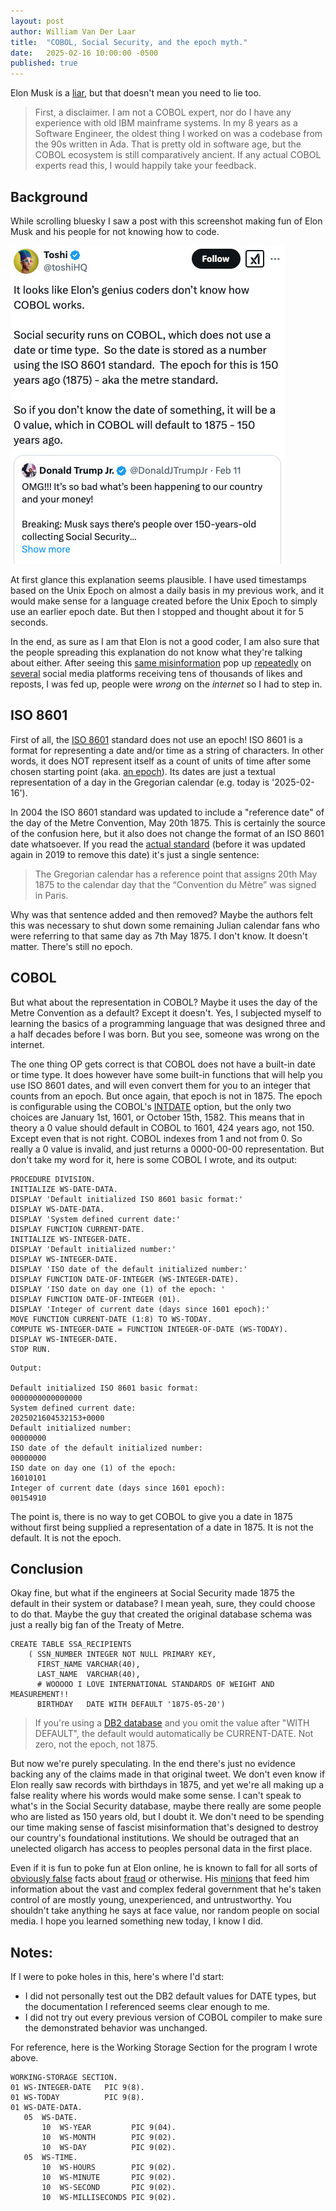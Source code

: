 ```yaml
---
layout: post
author: William Van Der Laar
title:  "COBOL, Social Security, and the epoch myth."
date:   2025-02-16 10:00:00 -0500
published: true
---
```

Elon Musk is a [liar](https://www.msn.com/en-us/entertainment/entertainment-celebrity/elon-musk-baselessly-claims-150-year-olds-are-collecting-social-security-in-bizarre-rant/ar-AA1yVvi7), but that doesn't mean you need to lie too.

> First, a disclaimer. I am not a COBOL expert, nor do I have any experience with old IBM mainframe systems. In my 8 years as a Software Engineer, the oldest thing I worked on was a codebase from the 90s written in Ada. That is pretty old in software age, but the COBOL ecosystem is still comparatively ancient. If any actual COBOL experts read this, I would happily take your feedback.


## Background
While scrolling bluesky I saw a post with this screenshot making fun of Elon Musk and his people for not knowing how to code.

![wrong](/assets/wrong-explanation.jpg)

At first glance this explanation seems plausible. I have used timestamps based on the Unix Epoch on almost a daily basis in my previous work, and it would make sense for a language created before the Unix Epoch to simply use an earlier epoch date. But then I stopped and thought about it for 5 seconds.

In the end, as sure as I am that Elon is not a good coder, I am also sure that the people spreading this explanation do not know what they're talking about either. After seeing this [same misinformation](https://bsky.app/profile/pbump.com/post/3li5daxur322v) pop up [repeatedly](https://bsky.app/profile/karlykingsley.bsky.social/post/3li6zohbkkn26) on [several](https://www.instagram.com/reel/DGECzHdS5wI/?igsh=dHBlcjE1b3BpNm1h) social media platforms receiving tens of thousands of likes and reposts, I was fed up, people were *wrong* on the *internet* so I had to step in.

## ISO 8601
First of all, the [ISO 8601](https://en.wikipedia.org/wiki/ISO_8601) standard does not use an epoch! ISO 8601 is a format for representing a date and/or time as a string of characters. In other words, it does NOT represent itself as a count of units of time after some chosen starting point (aka. [an epoch](https://en.wikipedia.org/wiki/Epoch_(computing))). Its dates are just a textual representation of a day in the Gregorian calendar (e.g. today is '2025-02-16').

In 2004 the ISO 8601 standard was updated to include a "reference date" of the day of the Metre Convention, May 20th 1875. This is certainly the source of the confusion here, but it also does not change the format of an ISO 8601 date whatsoever. If you read the [actual standard](https://web.archive.org/web/20171020084445/https://www.loc.gov/standards/datetime/ISO_DIS%208601-1.pdf) (before it was updated again in 2019 to remove this date) it's just a single sentence: 
> The Gregorian calendar has a reference point that assigns 20th May 1875 to the calendar day that the “Convention du Mètre” was signed in Paris. 

Why was that sentence added and then removed? Maybe the authors felt this was necessary to shut down some remaining Julian calendar fans who were referring to that same day as 7th May 1875. I don't know. It doesn't matter. There's still no epoch.

## COBOL
But what about the representation in COBOL? Maybe it uses the day of the Metre Convention as a default? Except it doesn't. Yes, I subjected myself to learning the basics of a programming language that was designed three and a half decades before I was born. But you see, someone was wrong on the internet.

The one thing OP gets correct is that COBOL does not have a built-in date or time type. It does however have some built-in functions that will help you use ISO 8601 dates, and will even convert them for you to an integer that counts from an epoch. But once again, that epoch is not in 1875. The epoch is configurable using the COBOL's [INTDATE](https://www.ibm.com/docs/en/cobol-zos/6.3?topic=options-intdate) option, but the only two choices are January 1st, 1601, or October 15th, 1582. This means that in theory a 0 value should default in COBOL to 1601, 424 years ago, not 150. Except even that is not right. COBOL indexes from 1 and not from 0. So really a 0 value is invalid, and just returns a 0000-00-00 representation. But don't take my word for it, here is some COBOL I wrote, and its output:

```
PROCEDURE DIVISION.
INITIALIZE WS-DATE-DATA. 
DISPLAY 'Default initialized ISO 8601 basic format:'
DISPLAY WS-DATE-DATA.
DISPLAY 'System defined current date:'
DISPLAY FUNCTION CURRENT-DATE.
INITIALIZE WS-INTEGER-DATE. 
DISPLAY 'Default initialized number:'
DISPLAY WS-INTEGER-DATE.
DISPLAY 'ISO date of the default initialized number:'
DISPLAY FUNCTION DATE-OF-INTEGER (WS-INTEGER-DATE).
DISPLAY 'ISO date on day one (1) of the epoch: '
DISPLAY FUNCTION DATE-OF-INTEGER (01).
DISPLAY 'Integer of current date (days since 1601 epoch):'
MOVE FUNCTION CURRENT-DATE (1:8) TO WS-TODAY.
COMPUTE WS-INTEGER-DATE = FUNCTION INTEGER-OF-DATE (WS-TODAY). 
DISPLAY WS-INTEGER-DATE.
STOP RUN. 
```

```
Output:

Default initialized ISO 8601 basic format:
0000000000000000
System defined current date:
2025021604532153+0000
Default initialized number:
00000000
ISO date of the default initialized number:
00000000
ISO date on day one (1) of the epoch: 
16010101
Integer of current date (days since 1601 epoch):
00154910
```

The point is, there is no way to get COBOL to give you a date in 1875 without first being supplied a representation of a date in 1875. It is not the default. It is not the epoch.


## Conclusion
Okay fine, but what if the engineers at Social Security made 1875 the default in their system or database? I mean yeah, sure, they could choose to do that. Maybe the guy that created the original database schema was just a really big fan of the Treaty of Metre.

```
CREATE TABLE SSA_RECIPIENTS
    ( SSN_NUMBER INTEGER NOT NULL PRIMARY KEY,
      FIRST_NAME VARCHAR(40),
      LAST_NAME  VARCHAR(40), 
      # WOOOOO I LOVE INTERNATIONAL STANDARDS OF WEIGHT AND MEASUREMENT!!
      BIRTHDAY   DATE WITH DEFAULT '1875-05-20') 
```
> If you're using a [DB2 database](https://www.ibmmainframer.com/db2-tutorial/db2-sql-create-table-statement/) and you omit the value after "WITH DEFAULT", the default would automatically be CURRENT-DATE. Not zero, not the epoch, not 1875.

But now we're purely speculating. In the end there's just no evidence backing any of the claims made in that original tweet. We don't even know if Elon really saw records with birthdays in 1875, and yet we're all making up a false reality where his words would make some sense. I can't speak to what's in the Social Security database, maybe there really are some people who are listed as 150 years old, but I doubt it. We don't need to be spending our time making sense of fascist misinformation that's designed to destroy our country's foundational institutions. We should be outraged that an unelected oligarch has access to peoples personal data in the first place. 

Even if it is fun to poke fun at Elon online, he is known to fall for all sorts of [obviously false](https://www.nbcnews.com/politics/doge/elon-musk-boosted-false-usaid-conspiracy-theories-global-aid-rcna190646) facts about [fraud](https://newrepublic.com/post/187311/elon-musk-pushes-deranged-conspiracy-theory-yet) or otherwise. His [minions](https://www.wired.com/story/elon-musk-government-young-engineers/) that feed him information about the vast and complex federal government that he's taken control of are mostly young, unexperienced, and untrustworthy. You shouldn't take anything he says at face value, nor random people on social media. I hope you learned something new today, I know I did.

## Notes:
If I were to poke holes in this, here's where I'd start:

 - I did not personally test out the DB2 default values for DATE types, but the documentation I referenced seems clear enough to me.
 - I did not try out every previous version of COBOL compiler to make sure the demonstrated behavior was unchanged.

For reference, here is the Working Storage Section for the program I wrote above.

```
WORKING-STORAGE SECTION.
01 WS-INTEGER-DATE   PIC 9(8).
01 WS-TODAY          PIC 9(8).
01 WS-DATE-DATA.
   05  WS-DATE.
       10  WS-YEAR         PIC 9(04).
       10  WS-MONTH        PIC 9(02).
       10  WS-DAY          PIC 9(02).
   05  WS-TIME.
       10  WS-HOURS        PIC 9(02).
       10  WS-MINUTE       PIC 9(02).
       10  WS-SECOND       PIC 9(02).
       10  WS-MILLISECONDS PIC 9(02).
```

